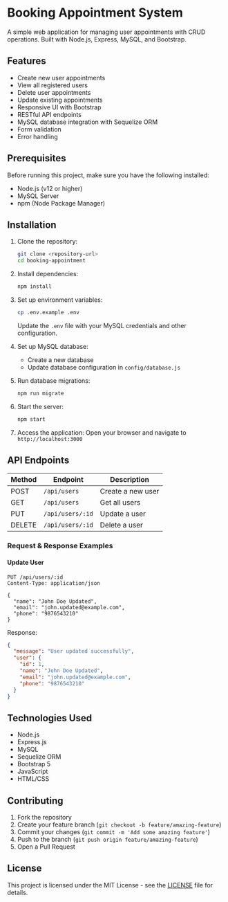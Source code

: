 # Booking Appointment System

A simple web application for managing user appointments with CRUD operations. Built with Node.js, Express, MySQL, and Bootstrap.

## Features

- Create new user appointments
- View all registered users
- Delete user appointments
- Update existing appointments
- Responsive UI with Bootstrap
- RESTful API endpoints
- MySQL database integration with Sequelize ORM
- Form validation
- Error handling

## Prerequisites

Before running this project, make sure you have the following installed:

- Node.js (v12 or higher)
- MySQL Server
- npm (Node Package Manager)

## Installation

1. Clone the repository:

   ```bash
   git clone <repository-url>
   cd booking-appointment
   ```

2. Install dependencies:

   ```bash
   npm install
   ```

3. Set up environment variables:

   ```bash
   cp .env.example .env
   ```

   Update the `.env` file with your MySQL credentials and other configuration.

4. Set up MySQL database:

   - Create a new database
   - Update database configuration in `config/database.js`

5. Run database migrations:

   ```bash
   npm run migrate
   ```

6. Start the server:

   ```bash
   npm start
   ```

7. Access the application:
   Open your browser and navigate to `http://localhost:3000`

## API Endpoints

| Method | Endpoint         | Description       |
| ------ | ---------------- | ----------------- |
| POST   | `/api/users`     | Create a new user |
| GET    | `/api/users`     | Get all users     |
| PUT    | `/api/users/:id` | Update a user     |
| DELETE | `/api/users/:id` | Delete a user     |

### Request & Response Examples

#### Update User

```
PUT /api/users/:id
Content-Type: application/json

{
  "name": "John Doe Updated",
  "email": "john.updated@example.com",
  "phone": "9876543210"
}
```

Response:

```json
{
  "message": "User updated successfully",
  "user": {
    "id": 1,
    "name": "John Doe Updated",
    "email": "john.updated@example.com",
    "phone": "9876543210"
  }
}
```

## Technologies Used

- Node.js
- Express.js
- MySQL
- Sequelize ORM
- Bootstrap 5
- JavaScript
- HTML/CSS

## Contributing

1. Fork the repository
2. Create your feature branch (`git checkout -b feature/amazing-feature`)
3. Commit your changes (`git commit -m 'Add some amazing feature'`)
4. Push to the branch (`git push origin feature/amazing-feature`)
5. Open a Pull Request

## License

This project is licensed under the MIT License - see the [LICENSE](LICENSE) file for details.
